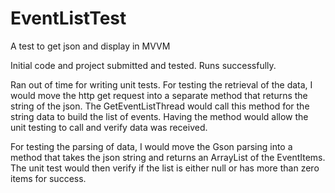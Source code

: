 # EventListTest
A test to get json and display in MVVM

Initial code and project submitted and tested. Runs successfully.

Ran out of time for writing unit tests.
For testing the retrieval of the data, I would move the http get request into a separate method that returns the string of the json.  The GetEventListThread  would call this method for the string data to build the list of events.  Having the method would allow the unit testing to call and verify data was received.

For testing the parsing of data, I would move the Gson parsing into a method that takes the json string and returns an ArrayList of the EventItems.  The unit test would then verify if the list is either null or has more than zero items for success.
